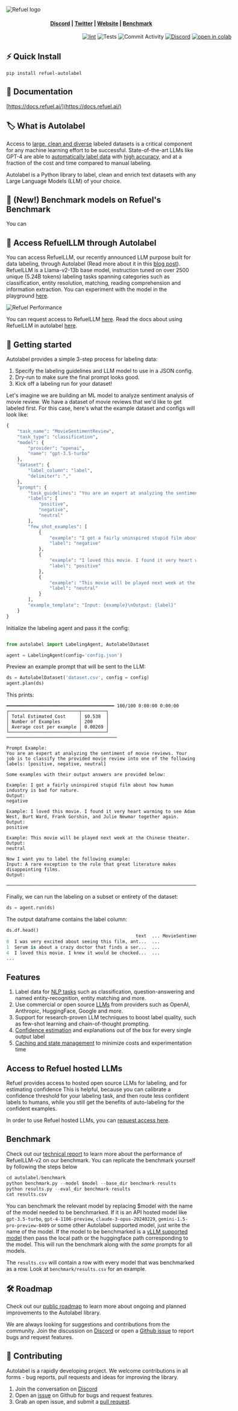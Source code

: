 <img alt="Refuel logo" src="https://raw.githubusercontent.com/refuel-ai/autolabel/main/docs/assets/Autolabel_blk_w_background.png">

<h4 align="center">
  <a href="https://discord.gg/fweVnRx6CU">Discord</a> |
  <a href="https://twitter.com/RefuelAI">Twitter</a> |
  <a href="https://www.refuel.ai/">Website</a> |
  <a href="https://www.refuel.ai/blog-posts/llm-labeling-technical-report">Benchmark</a>
</h4>

<div align="center" style="width:800px">

[![lint](https://github.com/refuel-ai/autolabel/actions/workflows/black.yaml/badge.svg)](https://github.com/refuel-ai/autolabel/actions/workflows/black.yaml/badge.svg) ![Tests](https://github.com/refuel-ai/autolabel/actions/workflows/test.yaml/badge.svg) ![Commit Activity](https://img.shields.io/github/commit-activity/m/refuel-ai/autolabel) [![Discord](https://img.shields.io/discord/1098746693152931901)](https://discord.gg/fweVnRx6CU) [![open in colab](https://colab.research.google.com/assets/colab-badge.svg)](https://colab.research.google.com/drive/1t-9vNLkyoyySAG_0w3eR98biBOXlMO-E?usp=sharing)

</div>

## ⚡ Quick Install

`pip install refuel-autolabel`

## 📖 Documentation

[https://docs.refuel.ai/](https://docs.refuel.ai/)

## 🏷 What is Autolabel

Access to [large, clean and diverse](https://twitter.com/karpathy/status/1528443124577513472?lang=en) labeled datasets is a critical component for any machine learning effort to be successful. State-of-the-art LLMs like GPT-4 are able to [automatically label data](https://arxiv.org/abs/2303.15056) with [high accuracy](https://arxiv.org/abs/2303.16854), and at a fraction of the cost and time compared to manual labeling.

Autolabel is a Python library to label, clean and enrich text datasets with any Large Language Models (LLM) of your choice.

## 🌟 (New!) Benchmark models on Refuel's Benchmark

You can

## 🌟 Access RefuelLLM through Autolabel

You can access RefuelLLM, our recently announced LLM purpose built for data labeling, through Autolabel (Read more about it in this [blog post](http://www.refuel.ai/blog-posts/announcing-refuel-llm)). RefuelLLM is a Llama-v2-13b base model, instruction tuned on over 2500 unique (5.24B tokens) labeling tasks spanning categories such as classification, entity resolution, matching, reading comprehension and information extraction. You can experiment with the model in the playground [here](https://app.refuel.ai/playground).

<img alt="Refuel Performance" src="https://raw.githubusercontent.com/refuel-ai/autolabel/main/docs/assets/refuel_llm_performance.png">

You can request access to RefuelLLM [here](https://refuel-ai.typeform.com/llm-access). Read the docs about using RefuelLLM in autolabel [here](https://docs.refuel.ai/guide/llms/llms/#refuel).

## 🚀 Getting started

Autolabel provides a simple 3-step process for labeling data:

1. Specify the labeling guidelines and LLM model to use in a JSON config.
2. Dry-run to make sure the final prompt looks good.
3. Kick off a labeling run for your dataset!

Let's imagine we are building an ML model to analyze sentiment analysis of movie review. We have a dataset of movie reviews that we'd like to get labeled first. For this case, here's what the example dataset and configs will look like:

```python
{
    "task_name": "MovieSentimentReview",
    "task_type": "classification",
    "model": {
        "provider": "openai",
        "name": "gpt-3.5-turbo"
    },
    "dataset": {
        "label_column": "label",
        "delimiter": ","
    },
    "prompt": {
        "task_guidelines": "You are an expert at analyzing the sentiment of movie reviews. Your job is to classify the provided movie review into one of the following labels: {labels}",
        "labels": [
            "positive",
            "negative",
            "neutral"
        ],
        "few_shot_examples": [
            {
                "example": "I got a fairly uninspired stupid film about how human industry is bad for nature.",
                "label": "negative"
            },
            {
                "example": "I loved this movie. I found it very heart warming to see Adam West, Burt Ward, Frank Gorshin, and Julie Newmar together again.",
                "label": "positive"
            },
            {
                "example": "This movie will be played next week at the Chinese theater.",
                "label": "neutral"
            }
        ],
        "example_template": "Input: {example}\nOutput: {label}"
    }
}
```

Initialize the labeling agent and pass it the config:

```python

from autolabel import LabelingAgent, AutolabelDataset

agent = LabelingAgent(config='config.json')
```

Preview an example prompt that will be sent to the LLM:

```python
ds = AutolabelDataset('dataset.csv', config = config)
agent.plan(ds)
```

This prints:

```
━━━━━━━━━━━━━━━━━━━━━━━━━━━━━━━━━━━━━━━━ 100/100 0:00:00 0:00:00
┌──────────────────────────┬─────────┐
│ Total Estimated Cost     │ $0.538  │
│ Number of Examples       │ 200     │
│ Average cost per example │ 0.00269 │
└──────────────────────────┴─────────┘
─────────────────────────────────────────

Prompt Example:
You are an expert at analyzing the sentiment of movie reviews. Your job is to classify the provided movie review into one of the following labels: [positive, negative, neutral]

Some examples with their output answers are provided below:

Example: I got a fairly uninspired stupid film about how human industry is bad for nature.
Output:
negative

Example: I loved this movie. I found it very heart warming to see Adam West, Burt Ward, Frank Gorshin, and Julie Newmar together again.
Output:
positive

Example: This movie will be played next week at the Chinese theater.
Output:
neutral

Now I want you to label the following example:
Input: A rare exception to the rule that great literature makes disappointing films.
Output:

─────────────────────────────────────────────────────────────────────────────────────────

```

Finally, we can run the labeling on a subset or entirety of the dataset:

```python
ds = agent.run(ds)
```

The output dataframe contains the label column:

```python
ds.df.head()
                                                text  ... MovieSentimentReview_llm_label
0  I was very excited about seeing this film, ant...  ...                       negative
1  Serum is about a crazy doctor that finds a ser...  ...                       negative
4  I loved this movie. I knew it would be chocked...  ...                       positive
...
```

## Features

1. Label data for [NLP tasks](https://docs.refuel.ai/guide/tasks/classification_task/) such as classification, question-answering and named entity-recognition, entity matching and more.
2. Use commercial or open source [LLMs](https://docs.refuel.ai/guide/llms/llms/) from providers such as OpenAI, Anthropic, HuggingFace, Google and more.
3. Support for research-proven LLM techniques to boost label quality, such as few-shot learning and chain-of-thought prompting.
4. [Confidence estimation](https://docs.refuel.ai/guide/accuracy/confidence/) and explanations out of the box for every single output label
5. [Caching and state management](https://docs.refuel.ai/guide/reliability/state-management/) to minimize costs and experimentation time

## Access to Refuel hosted LLMs

Refuel provides access to hosted open source LLMs for labeling, and for estimating confidence This is helpful, because you can calibrate a confidence threshold for your labeling task, and then route less confident labels to humans, while you still get the benefits of auto-labeling for the confident examples.

In order to use Refuel hosted LLMs, you can [request access here](https://refuel-ai.typeform.com/llm-access).

## Benchmark

Check out our [technical report]() to learn more about the performance of RefuelLLM-v2 on our benchmark. You can replicate the benchmark yourself by following the steps below

```python
cd autolabel/benchmark
python benchmark.py --model $model --base_dir benchmark-results
python results.py --eval_dir benchmark-results
cat results.csv
```

You can benchmark the relevant model by replacing $model with the name of the model needed to be benchmarked. If it is an API hosted model like `gpt-3.5-turbo`, `gpt-4-1106-preview`, `claude-3-opus-20240229`, `gemini-1.5-pro-preview-0409` or some other Autolabel supported model, just write the name of the model. If the model to be benchmarked is a [vLLM supported model](https://docs.vllm.ai/en/latest/models/supported_models.html) then pass the local path or the huggingface path corresponding to the model. This will run the benchmark along with the _same_ prompts for all models.

The `results.csv` will contain a row with every model that was benchmarked as a row. Look at `benchmark/results.csv` for an example.

## 🛠️ Roadmap

Check out our [public roadmap](https://github.com/orgs/refuel-ai/projects/15) to learn more about ongoing and planned improvements to the Autolabel library.

We are always looking for suggestions and contributions from the community. Join the discussion on [Discord](https://discord.gg/fweVnRx6CU) or open a [Github issue](https://github.com/refuel-ai/autolabel/issues) to report bugs and request features.

## 🙌 Contributing

Autolabel is a rapidly developing project. We welcome contributions in all forms - bug reports, pull requests and ideas for improving the library.

1. Join the conversation on [Discord](https://discord.gg/fweVnRx6CU)
2. Open an [issue](https://github.com/refuel-ai/autolabel/issues) on Github for bugs and request features.
3. Grab an open issue, and submit a [pull request](https://github.com/refuel-ai/autolabel/blob/main/CONTRIBUTING.md).
